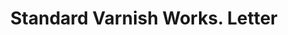 ---
doi: 10.7916/D8QZ3P3Z
date_other: '1893'
date_other_textual: '1893'
form: correspondence
genre:
- Letters (correspondence)
name:
- Standard Varnish Works
object_in_context_url: https://biggert.cul.columbia.edu/items/view/ave_biggert_01123
subject_hierarchical_geographic:
- New York, New York, United States
subject_name:
- Standard Varnish Works
title: Standard Varnish Works. Letter
sort_title: Standard Varnish Works. Letter
call_number: ave_biggert_01123
coordinates:
- 40.71277777777778,-74.00583333333333
pid: ave_biggert_01123
identifiers: ave_biggert_01123
canvas_id: ldpd:396388
permalink: "/items/ave_biggert_01123/"
layout: iiif-image-page
---